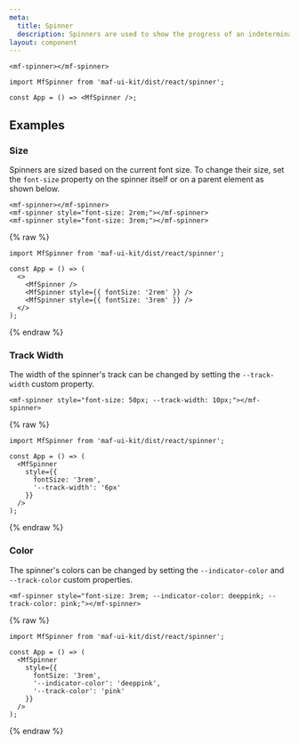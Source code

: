 ```yaml
---
meta:
  title: Spinner
  description: Spinners are used to show the progress of an indeterminate operation.
layout: component
---
```


```html:preview
<mf-spinner></mf-spinner>
```

```jsx:react
import MfSpinner from 'maf-ui-kit/dist/react/spinner';

const App = () => <MfSpinner />;
```

## Examples

### Size

Spinners are sized based on the current font size. To change their size, set the `font-size` property on the spinner itself or on a parent element as shown below.

```html:preview
<mf-spinner></mf-spinner>
<mf-spinner style="font-size: 2rem;"></mf-spinner>
<mf-spinner style="font-size: 3rem;"></mf-spinner>
```

{% raw %}

```jsx:react
import MfSpinner from 'maf-ui-kit/dist/react/spinner';

const App = () => (
  <>
    <MfSpinner />
    <MfSpinner style={{ fontSize: '2rem' }} />
    <MfSpinner style={{ fontSize: '3rem' }} />
  </>
);
```

{% endraw %}

### Track Width

The width of the spinner's track can be changed by setting the `--track-width` custom property.

```html:preview
<mf-spinner style="font-size: 50px; --track-width: 10px;"></mf-spinner>
```

{% raw %}

```jsx:react
import MfSpinner from 'maf-ui-kit/dist/react/spinner';

const App = () => (
  <MfSpinner
    style={{
      fontSize: '3rem',
      '--track-width': '6px'
    }}
  />
);
```

{% endraw %}

### Color

The spinner's colors can be changed by setting the `--indicator-color` and `--track-color` custom properties.

```html:preview
<mf-spinner style="font-size: 3rem; --indicator-color: deeppink; --track-color: pink;"></mf-spinner>
```

{% raw %}

```jsx:react
import MfSpinner from 'maf-ui-kit/dist/react/spinner';

const App = () => (
  <MfSpinner
    style={{
      fontSize: '3rem',
      '--indicator-color': 'deeppink',
      '--track-color': 'pink'
    }}
  />
);
```

{% endraw %}
